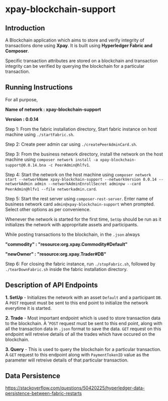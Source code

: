 # xpay-blockchain-support
## Introduction
A Blockchain application which aims to store and verify integrity of transactions done using <b>Xpay</b>.
It is built using <b>Hyperledger Fabric and Composer</b>.

Specific transaction attributes are stored on a blockchain and transaction integrity can be verified by querying the blockchain for a particular transaction.

## Running Instructions 
For all purpose,

<b>Name of network : xpay-blockchain-support</b>

<b>Version : 0.0.14</b>

Step 1: From the fabric installation directory, Start fabric instance on host machine using `./startFabric.sh`.

Step 2: Create peer admin car using `./createPeerAdminCard.sh`.

Step 3: From the business network directory, install the network on the host machine using `composer network install -a xpay-blockchain-support@0.0.14.bna -c PeerAdmin@hlfv1`.

Step 4: Start the network on the host machine using `composer network start --networkName xpay-blockchain-support --networkVersion 0.0.14 --networkAdmin admin --networkAdminEnrollSecret adminpw --card PeerAdmin@hlfv1 --file networkadmin.card`.

Step 5: Start the rest server using `composer-rest-server`. Enter name of business network card `admin@xpay-blockchain-support` when prompted. Select other options as per convenience.

Whenever the network is started for the first time, `SetUp` should be run as it initializes the network with appropritate assets and participants.

While posting transactions to the blockchain, in the `.json` always

<b>"commodity" : "resource:org.xpay.Commodity#Default"</b>

<b>"newOwner" : "resource:org.xpay.Trader#DB" </b>

Step 6: For closing the fabric instance, run `./stopFabric.sh`, followed by `./tearDownFabric.sh` inside the fabric installation directory.

## Description of API Endpoints

<b>1. SetUp</b> - Initializes the network with an asset `Default` and a participant `DB`. A `POST` request must be sent to this end point to initialize the network everytime it is started.

<b>2. Trade</b> - Most important endpoint which is used to store transaction data to the blockchain. A '`POST` request must be sent to this end point, along with all the transaction data in `.json` format to save the data. `GET` request on this endpoint will retreive details of all the trades which have occured on the blockchain.

<b>3. Query</b> - This is used to query the blockchain for a particular transaction. A `GET` request to this endpoint along with `PaymentTokenID` value as the parameter will retreive details of that particular transaction.

## Data Persistence

https://stackoverflow.com/questions/50420225/hyperledger-data-persistence-between-fabric-restarts
